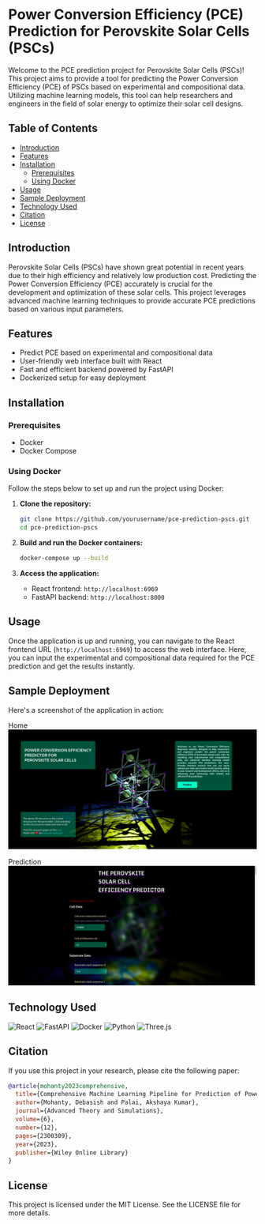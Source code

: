 # Power Conversion Efficiency (PCE) Prediction for Perovskite Solar Cells (PSCs)

Welcome to the PCE prediction project for Perovskite Solar Cells (PSCs)! This project aims to provide a tool for predicting the Power Conversion Efficiency (PCE) of PSCs based on experimental and compositional data. Utilizing machine learning models, this tool can help researchers and engineers in the field of solar energy to optimize their solar cell designs.

## Table of Contents

- [Introduction](#introduction)
- [Features](#features)
- [Installation](#installation)
  - [Prerequisites](#prerequisites)
  - [Using Docker](#using-docker)
- [Usage](#usage)
- [Sample Deployment](#sample-deployment)
- [Technology Used](#technology-used)
- [Citation](#citation)
- [License](#license)

## Introduction

Perovskite Solar Cells (PSCs) have shown great potential in recent years due to their high efficiency and relatively low production cost. Predicting the Power Conversion Efficiency (PCE) accurately is crucial for the development and optimization of these solar cells. This project leverages advanced machine learning techniques to provide accurate PCE predictions based on various input parameters.

## Features

- Predict PCE based on experimental and compositional data
- User-friendly web interface built with React
- Fast and efficient backend powered by FastAPI
- Dockerized setup for easy deployment

## Installation

### Prerequisites

- Docker
- Docker Compose

### Using Docker

Follow the steps below to set up and run the project using Docker:

1. **Clone the repository:**

    ```sh
    git clone https://github.com/yourusername/pce-prediction-pscs.git
    cd pce-prediction-pscs
    ```

2. **Build and run the Docker containers:**

    ```sh
    docker-compose up --build
    ```

3. **Access the application:**

    - React frontend: `http://localhost:6969`
    - FastAPI backend: `http://localhost:8000`

## Usage

Once the application is up and running, you can navigate to the React frontend URL (`http://localhost:6969`) to access the web interface. Here, you can input the experimental and compositional data required for the PCE prediction and get the results instantly.


## Sample Deployment

Here's a screenshot of the application in action:

Home
![Sample Deployment](images/home-image.png)

Prediction
![Sample Deployment](images/deploy-sample-image.png)

## Technology Used

![React](https://img.shields.io/badge/-React-61DAFB?&logo=React&logoColor=white)
![FastAPI](https://img.shields.io/badge/-FastAPI-009688?&logo=FastAPI&logoColor=white)
![Docker](https://img.shields.io/badge/-Docker-2496ED?&logo=Docker&logoColor=white)
![Python](https://img.shields.io/badge/-Python-3776AB?&logo=Python&logoColor=white)
![Three.js](https://img.shields.io/badge/-Three.js-000000?&logo=Three.js&logoColor=white)

## Citation

If you use this project in your research, please cite the following paper:

```bibtex
@article{mohanty2023comprehensive,
  title={Comprehensive Machine Learning Pipeline for Prediction of Power Conversion Efficiency in Perovskite Solar Cells},
  author={Mohanty, Debasish and Palai, Akshaya Kumar},
  journal={Advanced Theory and Simulations},
  volume={6},
  number={12},
  pages={2300309},
  year={2023},
  publisher={Wiley Online Library}
}
```

## License

This project is licensed under the MIT License. See the LICENSE file for more details.
